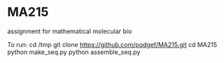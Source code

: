 MA215
=====

assignment for mathematical molecular bio

To run:
    cd /tmp
    git clone https://github.com/podgef/MA215.git
    cd MA215
    python make_seq.py
    python assemble_seq.py
